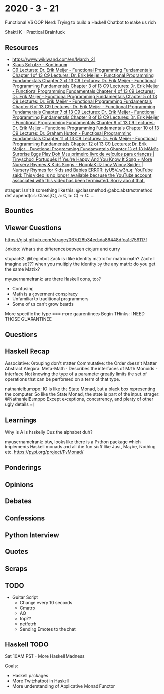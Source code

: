 # 2020 - 3 - 21

Functional VS OOP Nerd: Trying to build a Haskell Chatbot to make us rich

Shakti K - Practical Brainfuck

## Resources

- <https://www.wikiwand.com/en/March_21>
- [Klaus Schulze - Kontinuum](https://www.youtube.com/watch?v=UkXeOMSwdZQ)
- [C9 Lectures: Dr. Erik Meijer - Functional Programming Fundamentals Chapter 1 of 13
C9 Lectures: Dr. Erik Meijer - Functional Programming Fundamentals
Chapter 2 of 13
C9 Lectures: Dr. Erik Meijer - Functional Programming Fundamentals
Chapter 3 of 13
C9 Lectures: Dr. Erik Meijer - Functional Programming Fundamentals
Chapter 4 of 13
C9 Lectures: Dr. Erik Meijer - Functional Programming Fundamentals
Chapter 5 of 13
C9 Lectures: Dr. Erik Meijer - Functional Programming Fundamentals
Chapter 6 of 13
C9 Lectures- Dr. Erik Meijer - Functional Programming Fundamentals
Chapter 7 of 13
C9 Lectures: Dr. Erik Meijer - Functional Programming Fundamentals
Chapter 8 of 13
C9 Lectures: Dr. Erik Meijer - Functional Programming Fundamentals
Chapter 9 of 13
C9 Lectures: Dr. Erik Meijer - Functional Programming Fundamentals
Chapter 10 of 13
C9 Lectures: Dr. Graham Hutton - Functional Programming
Fundamentals Chapter 11 of 13
C9 Lectures: Dr. Erik Meijer - Functional Programming Fundamentals
Chapter 12 of 13
C9 Lectures: Dr. Erik Meijer - Functional Programming Fundamentals
Chapter 13 of 13
M&M's Surprise Eggs Play Doh
Meu primeiro livro de veículos para crianças | Tinyschool Português
If You're Happy And You Know It Song + More Nursery Rhymes & Kids Songs -
HooplaKidz
Incy Wincy Spider | Nursery Rhymes for Kids and Babies
ERROR: tyU5V_w3h_g: YouTube said: This video is no longer available
because the YouTube account associated with this video has been
terminated.
Sorry about that.](https://www.youtube.com/watch?v=UIUlFQH4Cvo&list=PLTA0Ta9Qyspa5Nayx0VCHj5AHQJqp1clD)

strager: Isn't it something like this: @classmethod @abc.abstractmethod def append(cls: Class[C], a: C, b: C) -> C: ...


## Bounties

## Viewer Questions
https://gist.github.com/strager/067d28b34edada86448dfca1d759117f

3nkido: What's the difference between clojure and curry

stupac62: @beginbot Zack is i like identity matrix for matrix math?
Zach: I imagine so???
      when you multiply the identity by the any matrix do you get the same
      Matrix?

myusernamefrank: are there Haskell cons, too?

- Confusing
- Math is a goverment conspiracy
- Unfamiliar to traditional programmers
- Some of us can't grow beards

More specific the type === more gaurentinees
Begin THinks: I NEED THOSE GUARANTINEE

## Questions

## Haskell Recap

Associative: Grouping don't matter
Commutative: the Order doesn't Matter
Abstract Alegbra: Meta-Math - Describes the interfaces of Math
Monoids - Interface
Not knowing the type of a parameter greatly limits the set
of operations that can be performed on a term of that type.

nathanielbumppo: IO is like the State Monad, but a black box representing the
computer. So like the State Monad, the state is part of the input.  strager:
@NathanielBumppo Except exceptions, concurrency, and plenty of other ugly
details =]

## Learnings

Why is A is haskelly
Cuz the alphabet duh?
  
myusernamefrank: btw, looks like there is a Python package which implements
Haskell monads and all the fun stuff like Just, Maybe, Nothing etc.
<https://pypi.org/project/PyMonad/>

## Ponderings

## Opinions

## Debates

## Confessions

## Python Interview

## Quotes

## Scraps

## TODO

- Guitar Script
  - Change every 10 seconds
  - Cmatrix
  - AQ
  - top??
  - netfetch
  - Sending Emotes to the chat

## Haskell TODO

Sat 10AM PST - More Haskell Madness

Goals:
  - Haskell packages
  - More Twitchatbot in Haskell
  - More understanding of Applicative Monad Functor
